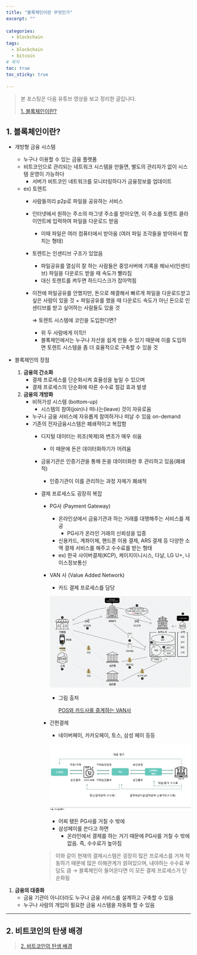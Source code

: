 ```yaml
---
title: "블록체인이란 무엇인가"
excerpt: ""

categories: 
  - blockchain
tags: 
  - blockchain
  - bitcoin
# 목차
toc: true  
toc_sticky: true 

---
```


> 본 포스팅은 다음 유튜브 영상을 보고 정리한 글입니다.
>
> [1. 블록체인이란?](https://www.youtube.com/watch?v=xjw1SY7cMJ0&t=268s)

## 1. 블록체인이란?

- 개방형 금융 시스템
    - 누구나 이용할 수 있는 금융 플랫폼
    - 비트코인으로 관리되는 네트워크 시스템을 만들면, 별도의 관리자가 없이 시스템 운영이 가능하다
        - 서버가 비트코인 네트워크를 모니터링하다가 금융정보를 업데이트
    - ex) 토렌트
        - 사람들끼리 p2p로 파일을 공유하는 서비스
        - 인터넷에서 원하는 주소의 마그넷 주소를 받아오면, 이 주소를 토렌트 클라이언트에 입력하여 파일을 다운로드 받음
            - 이때 파일은 여러 컴퓨터에서 받아옴 (여러 파일 조각들을 받아와서 합치는 형태)
        - 토렌트는 인센티브 구조가 있었음
            - 파일공유를 열심히 잘 하는 사람들은 중앙서버에 기록을 해놔서(인센티브) 파일을 다운로드 받을 때 속도가 빨라짐
            - 대신 토렌트를 켜두면 하드디스크가 잡아먹힘
        - 이전에 파일공유를 안했지만, 돈으로 해결해서 빠르게 파일을 다운로드받고 싶은 사람이 있을 것 + 파일공유를 했을 때 다운로드 속도가 아닌 돈으로 인센티브를 받고 싶어하는 사람들도 있을 것
            
            ⇒ 토렌트 시스템에 코인을 도입한다면?
            
            - 위 두 사람에게 이득!!
            - 블록체인에서는 누구나 자산을 쉽게 만들 수 있기 때문에 이를 도입하면 토렌트 시스템을 좀 더 효율적으로 구축할 수 있을 것

- 블록체인의 장점
    1. **금융의 간소화**
        - 결제 프로세스를 단순화시켜 효율성을 높일 수 있으며
        - 결제 프로세스의 단순화에 따른 수수료 절감 효과 발생
    2. **금융의 개방화**
        - 비허가성 시스템 (bottom-up)
            - 시스템의 참여(join)나 떠나는(leave) 것이 자유로움
        - 누구나 금융 서비스에 자유롭게 참여하거나 떠날 수 있음 on-demand
        - 기존의 전자금융시스템은 폐쇄적이고 복잡함
            - 디지털 데이터는 위조(복제)와 변조가 매우 쉬움
                - 이 때문에 돈은 데이터화하기가 어려움
            - 금융기관은 인증기관을 통해 돈을 데이터화한 후 관리하고 있음(폐쇄적)
                - 인증기관이 이를 관리하는 과정 자체가 폐쇄적
            - 결제 프로세스도 굉장히 복잡
                - PG사 (Payment Gateway)
                    - 온라인상에서 금융기관과 하는 거래를 대행해주는 서비스를 제공
                        - PG사가 온라인 거래의 신뢰성을 입증
                    - 신용카드, 계좌이체, 핸드폰 이용 결제, ARS 결제 등 다양한 소액 결제 서비스를 해주고 수수료를 받는 형태
                    - ex) 한국 사이버결제(KCP), 케이지이니시스, 다날, LG U+, 나이스정보통신
                - VAN 사 (Value Added Network)
                    - 카드 결제 프로세스를 담당
                    
                    <p align='center'><img src='https://github.com/happy-jihye/happy-jihye.github.io/blob/master/_posts/images/etc/blockchain-1/Untitled.png?raw=1' width = '600' ></p>
                    
                    - 그림 출처
                        
                        [POS와 카드사를 중계하는 VAN사](https://brunch.co.kr/@hyoi0303/67)
                        
                - 간편결제
                    - 네이버페이, 카카오페이, 토스, 삼성 페이 등등
                    
                    <p align='center'><img src='https://github.com/happy-jihye/happy-jihye.github.io/blob/master/_posts/images/etc/blockchain-1/Untitled%201.png?raw=1' width = '700' ></p>
                    
                    - 어찌 됐든 PG사를 거칠 수 밖에
                    - 삼성페이를 쓴다고 하면
                        - 온라인에서 결제를 하는 거기 때문에 PG사를 거칠 수 밖에 없음. 즉, 수수료가 높아짐
                
                > 이와 같이 현재의 결제시스템은 굉장히 많은 프로세스를 거쳐 작동하기 때문에 많은 이해관계가 얽혀있으며, 내야하는 수수료 부담도 큼 → 블록체인이 들어온다면 이 모든 결제 프로세스가 단순화됨
                
                
1. **금융의 대중화**
    - 금융 기관이 아니더라도 누구나 금융 서비스를 설계하고 구축할 수 있음
    - 누구나 사람의 개입이 필요한 금융 시스템을 자동화 할 수 있음

---

## 2. 비트코인의 탄생 배경

> [2. 비트코인의 탄생 배경](https://www.youtube.com/watch?v=Ni3X34UlbF4)

